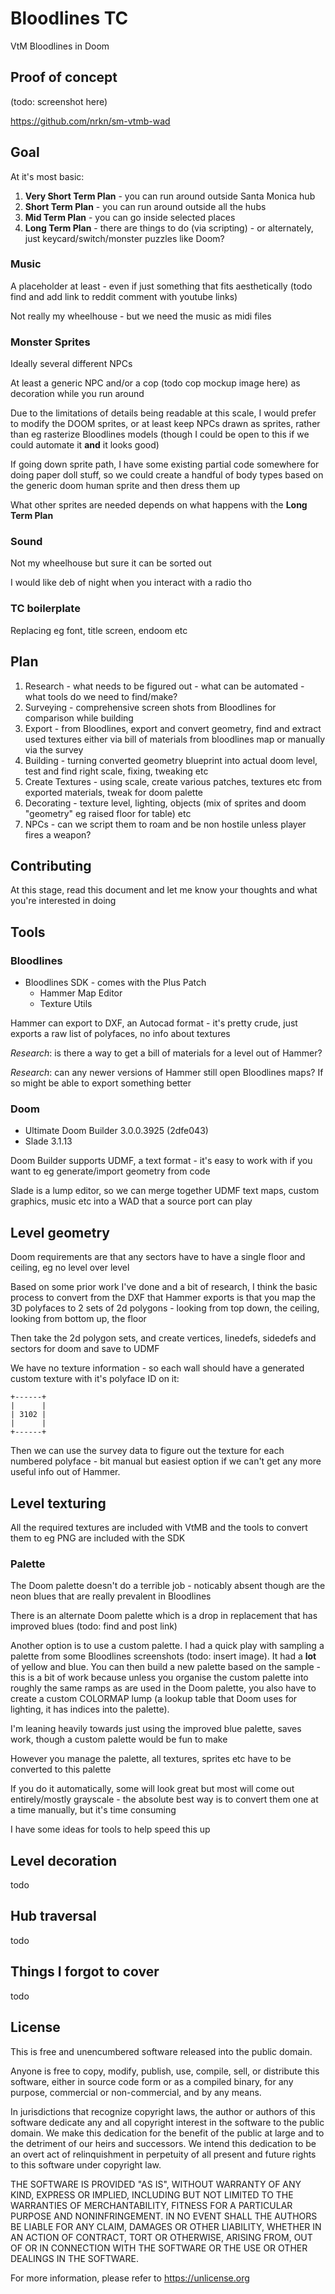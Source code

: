 # Bloodlines TC

VtM Bloodlines in Doom

## Proof of concept

(todo: screenshot here)

https://github.com/nrkn/sm-vtmb-wad

## Goal

At it's most basic:

1. **Very Short Term Plan** - you can run around outside Santa Monica hub
2. **Short Term Plan** - you can run around outside all the hubs
3. **Mid Term Plan** - you can go inside selected places
4. **Long Term Plan** - there are things to do (via scripting) - or alternately, just keycard/switch/monster puzzles like Doom?

### Music

A placeholder at least - even if just something that fits aesthetically (todo find and add link to reddit comment with youtube links)

Not really my wheelhouse - but we need the music as midi files 

### Monster Sprites

Ideally several different NPCs

At least a generic NPC and/or a cop (todo cop mockup image here) as decoration while you run around

Due to the limitations of details being readable at this scale, I would prefer to modify the DOOM sprites, or at least keep NPCs drawn as sprites, rather than eg rasterize Bloodlines models (though I could be open to this if we could automate it **and** it looks good)

If going down sprite path, I have some existing partial code somewhere for doing paper doll stuff, so we could create a handful of body types based on the generic doom human sprite and then dress them up

What other sprites are needed depends on what happens with the **Long Term Plan**

### Sound

Not my wheelhouse but sure it can be sorted out

I would like deb of night when you interact with a radio tho

### TC boilerplate

Replacing eg font, title screen, endoom etc 

## Plan

1. Research - what needs to be figured out - what can be automated - what tools do we need to find/make?
2. Surveying - comprehensive screen shots from Bloodlines for comparison while building
3. Export - from Bloodlines, export and convert geometry, find and extract used textures either via bill of materials from bloodlines map or manually via the survey
4. Building - turning converted geometry blueprint into actual doom level, test and find right scale, fixing, tweaking etc
5. Create Textures - using scale, create various patches, textures etc from exported materials, tweak for doom palette
5. Decorating - texture level, lighting, objects (mix of sprites and doom "geometry" eg raised floor for table) etc
6. NPCs - can we script them to roam and be non hostile unless player fires a weapon?

## Contributing

At this stage, read this document and let me know your thoughts and what you're interested in doing

## Tools

### Bloodlines

- Bloodlines SDK - comes with the Plus Patch
  - Hammer Map Editor
  - Texture Utils

Hammer can export to DXF, an Autocad format - it's pretty crude, just exports a raw list of polyfaces, no info about textures

*Research*: is there a way to get a bill of materials for a level out of Hammer? 

*Research*: can any newer versions of Hammer still open Bloodlines maps? If so might be able to export something better

### Doom

- Ultimate Doom Builder 3.0.0.3925 (2dfe043)
- Slade 3.1.13

Doom Builder supports UDMF, a text format - it's easy to work with if you want to eg generate/import geometry from code

Slade is a lump editor, so we can merge together UDMF text maps, custom graphics, music etc into a WAD that a source port can play

## Level geometry

Doom requirements are that any sectors have to have a single floor and ceiling, eg no level over level

Based on some prior work I've done and a bit of research, I think the basic process to convert from the DXF that Hammer exports 
is that you map the 3D polyfaces to 2 sets of 2d polygons - looking from top down, the ceiling, looking from bottom up, the floor

Then take the 2d polygon sets, and create vertices, linedefs, sidedefs and sectors for doom and save to UDMF

We have no texture information - so each wall should have a generated custom texture with it's polyface ID on it:

```
+------+
|      |
| 3102 |
|      |
+------+
```

Then we can use the survey data to figure out the texture for each numbered polyface - bit manual but easiest option if 
we can't get any more useful info out of Hammer.

## Level texturing

All the required textures are included with VtMB and the tools to convert them to eg PNG are included with the SDK

### Palette

The Doom palette doesn't do a terrible job - noticably absent though are the neon blues that are really prevalent in Bloodlines

There is an alternate Doom palette which is a drop in replacement that has improved blues (todo: find and post link)

Another option is to use a custom palette. I had a quick play with sampling a palette from some Bloodlines screenshots (todo: insert image). It had a **lot** of yellow and blue. You can then build a new palette based on the sample - this is a bit of work because unless you organise the custom palette into roughly the same ramps as are used in the Doom palette, you also have to create a custom COLORMAP lump (a lookup table that Doom uses for lighting, it has indices into the palette).

I'm leaning heavily towards just using the improved blue palette, saves work, though a custom palette would be fun to make

However you manage the palette, all textures, sprites etc have to be converted to this palette 

If you do it automatically, some will look great but most will come out entirely/mostly grayscale - the absolute best way is to convert them one at a time manually, but it's time consuming

I have some ideas for tools to help speed this up

## Level decoration

todo

## Hub traversal

todo

## Things I forgot to cover

todo

## License

This is free and unencumbered software released into the public domain.

Anyone is free to copy, modify, publish, use, compile, sell, or
distribute this software, either in source code form or as a compiled
binary, for any purpose, commercial or non-commercial, and by any
means.

In jurisdictions that recognize copyright laws, the author or authors
of this software dedicate any and all copyright interest in the
software to the public domain. We make this dedication for the benefit
of the public at large and to the detriment of our heirs and
successors. We intend this dedication to be an overt act of
relinquishment in perpetuity of all present and future rights to this
software under copyright law.

THE SOFTWARE IS PROVIDED "AS IS", WITHOUT WARRANTY OF ANY KIND,
EXPRESS OR IMPLIED, INCLUDING BUT NOT LIMITED TO THE WARRANTIES OF
MERCHANTABILITY, FITNESS FOR A PARTICULAR PURPOSE AND NONINFRINGEMENT.
IN NO EVENT SHALL THE AUTHORS BE LIABLE FOR ANY CLAIM, DAMAGES OR
OTHER LIABILITY, WHETHER IN AN ACTION OF CONTRACT, TORT OR OTHERWISE,
ARISING FROM, OUT OF OR IN CONNECTION WITH THE SOFTWARE OR THE USE OR
OTHER DEALINGS IN THE SOFTWARE.

For more information, please refer to <https://unlicense.org>

